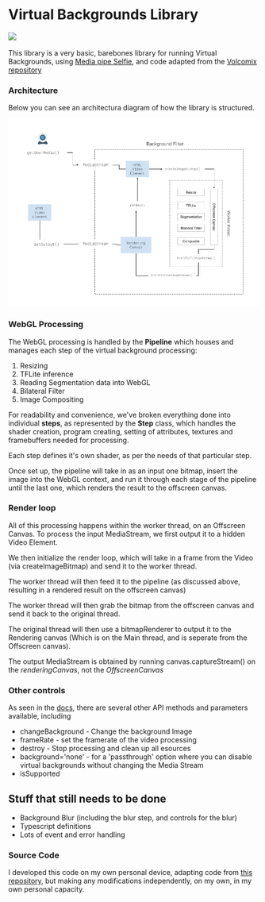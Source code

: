 # Virtual Backgrounds Library

![](https://i.ibb.co/cNJPTzr/Screenshot-from-2022-01-08-19-05-16.png)

This library is a very basic, barebones library for running Virtual Backgrounds, using [Media pipe Selfie](https://github.com/google/mediapipe/tree/master/mediapipe/modules/selfie_segmentation), and code adapted from the [Volcomix repository](https://github.com/Volcomix/virtual-background)

### Architecture

Below you can see an architectura diagram of how the library is structured.

![](open-source-virtual-background.png)

### WebGL Processing

The WebGL processing is handled by the **Pipeline** which houses and manages each step of the virtual background processing:

1. Resizing
2. TFLite inference
3. Reading Segmentation data into WebGL
4. Bilateral Filter
5. Image Compositing

For readability and convenience, we've broken everything done into individual **steps**, as represented by the **Step** class, which handles the shader creation, program creating, setting of attributes, textures and framebuffers needed for processing.

Each step defines it's own shader, as per the needs of that particular step.

Once set up, the pipeline will take in as an input one bitmap, insert the image into the WebGL context, and run it through each stage of the pipeline until the last one, which renders the result to the offscreen canvas.

### Render loop

All of this processing happens within the worker thread, on an Offscreen Canvas. To process the input MediaStream, we first output it to a hidden Video Element.

We then initialize the render loop, which will take in a frame from the Video (via createImageBitmap) and send it to the worker thread.

The worker thread will then feed it to the pipeline (as discussed above, resulting in a rendered result on the offscreen canvas)

The worker thread will then grab the bitmap from the offscreen canvas and send it back to the original thread.

The original thread will then use a bitmapRenderer to output it to the Rendering canvas (Which is on the Main thread, and is seperate from the Offscreen canvas).

The output MediaStream is obtained by running canvas.captureStream() on the *renderingCanvas*, not the *OffscreenCanvas*


### Other controls

As seen in the [docs](docs), there are several other API methods and parameters available, including

* changeBackground - Change the background Image
* frameRate - set the framerate of the video processing
* destroy - Stop processing and clean up all esources
* background='none' - for a 'passthrough' option where you can disable virtual backgrounds without changing the Media Stream
* isSupported


## Stuff that still needs to be done
* Background Blur (including the blur step, and controls for the blur)
* Typescript definitions
* Lots of event and error handling


### Source Code

I developed this code on my own personal device, adapting code from [this repository](https://github.com/Volcomix/virtual-background), but making any modifications independently, on my own, in my own  personal capacity. 

